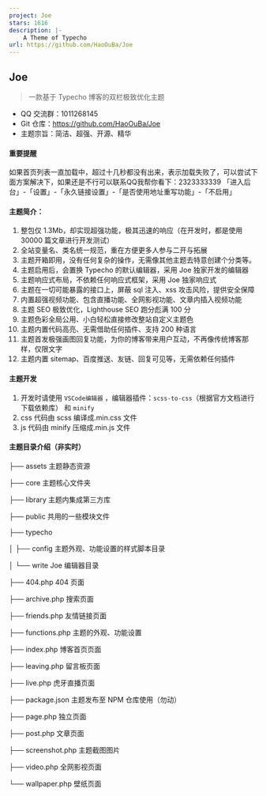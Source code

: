 ```yaml
---
project: Joe
stars: 1616
description: |-
    A Theme of Typecho
url: https://github.com/HaoOuBa/Joe
---
```


## Joe

> 一款基于 Typecho 博客的双栏极致优化主题

- QQ 交流群：1011268145
- Git 仓库：https://github.com/HaoOuBa/Joe
- 主题宗旨：简洁、超强、开源、精华

#### 重要提醒

如果首页列表一直加载中，超过十几秒都没有出来，表示加载失败了，可以尝试下面方案解决下，如果还是不行可以联系QQ我帮你看下：2323333339
「进入后台」-「设置」-「永久链接设置」-「是否使用地址重写功能」-「不启用」

#### 主题简介：

1. 整包仅 1.3Mb，却实现超强功能，极其迅速的响应（在开发时，都是使用 30000 篇文章进行开发测试）
2. 全站变量名、类名统一规范，重在方便更多人参与二开与拓展
3. 主题开箱即用，没有任何复杂的操作，无需像其他主题去特意创建个分类等。
4. 主题启用后，会置换 Typecho 的默认编辑器，采用 Joe 独家开发的编辑器
5. 主题响应式布局，不依赖任何响应式框架，采用 Joe 独家响应式
6. 主题在一切可能暴露的接口上，屏蔽 sql 注入、xss 攻击风险，提供安全保障
7. 内置超强视频功能、包含直播功能、全网影视功能、文章内插入视频功能
8. 主题 SEO 极致优化，Lighthouse SEO 跑分彪满 100 分
9. 主题色彩全局公用、小白轻松直接修改整站自定义主题色
10. 主题内置代码高亮、无需借助任何插件、支持 200 种语言
11. 主题首发极强画图回复功能，为你的博客带来用户互动，不再像传统博客那样，仅限文字
12. 主题内置 sitemap、百度推送、友链、回复可见等，无需依赖任何插件

#### 主题开发

1. 开发时请使用 `VSCode编辑器` ，编辑器插件：`scss-to-css`（根据官方文档进行下载依赖库） 和 `minify`
2. css 代码由 scss 编译成.min.css 文件
3. js 代码由 minify 压缩成.min.js 文件

#### 主题目录介绍（非实时）

├── assets 主题静态资源

├── core 主题核心文件夹

├── library 主题内集成第三方库

├── public 共用的一些模块文件

├── typecho

│ ├── config 主题外观、功能设置的样式脚本目录

│ └── write Joe 编辑器目录

├── 404.php 404 页面

├── archive.php 搜索页面

├── friends.php 友情链接页面

├── functions.php 主题的外观、功能设置

├── index.php 博客首页页面

├── leaving.php 留言板页面

├── live.php 虎牙直播页面

├── package.json 主题发布至 NPM 仓库使用（勿动）

├── page.php 独立页面

├── post.php 文章页面

├── screenshot.php 主题截图图片

├── video.php 全网影视页面

└── wallpaper.php 壁纸页面

